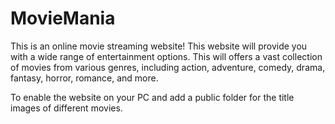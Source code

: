# MovieMania
This is an online movie streaming website! This website will provide you with a wide range of entertainment options. This will offers a vast collection of movies from various genres, including action, adventure, comedy, drama, fantasy, horror, romance, and more. 

To enable the website on your PC and add a public folder for the title images of different movies.
